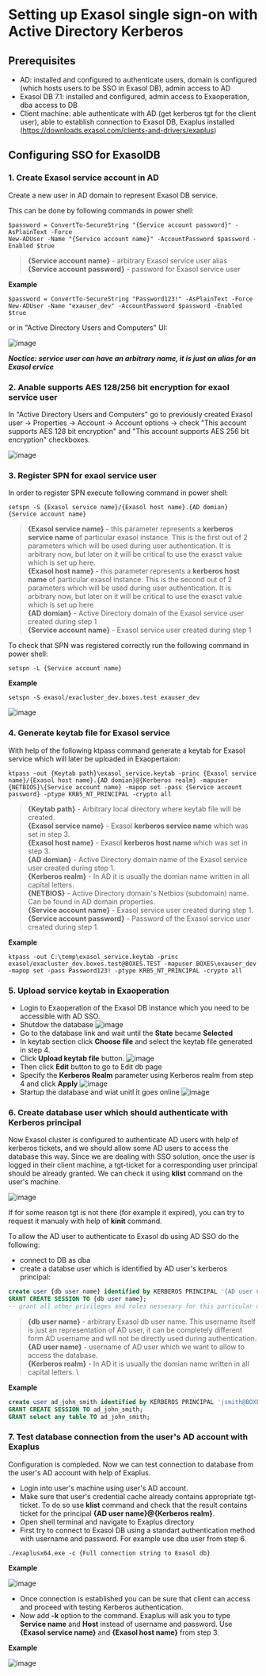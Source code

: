 # Setting up Exasol single sign-on with Active Directory Kerberos
## Prerequisites
* AD: installed and configured to authenticate users, domain is configured (which hosts users to be SSO in Exasol DB), admin access to AD
* Exasol DB 7.1: installed and configured, admin access to Exaoperation, dba access to DB
* Client machine: able authenticate with AD (get kerberos tgt for the client user), able to establish connection to Exasol DB, Exaplus installed (https://downloads.exasol.com/clients-and-drivers/exaplus)

## Configuring SSO for ExasolDB
###  1. Create Exasol service account in AD
Create a new user in AD domain to represent Exasol DB service.

This can be done by following commands in power shell:
```
$password = ConvertTo-SecureString "{Service account password}" -AsPlainText -Force
New-ADUser -Name "{Service account name}" -AccountPassword $password -Enabled $true
```
> **{Service account name}** \- arbitrary Exasol service user alias \
> **{Service account password}** \- password for Exasol service user

**Example**
```
$password = ConvertTo-SecureString "Password123!" -AsPlainText -Force
New-ADUser -Name "exauser_dev" -AccountPassword $password -Enabled $true
```


or in "Active Directory Users and Computers" UI:

![image](https://github.com/exasol/public-knowledgebase/assets/20660165/db244eca-d0fc-4a1c-80bb-5a8ae83ebba6)

***Noctice: service user can have an arbitrary name, it is just an alias for an Exasol ervice***

###  2. Anable supports AES 128/256 bit encryption for exaol service user
In "Active Directory Users and Computers" go to previously created Exasol user -> Properties -> Account -> Account options -> check "This account supports AES 128 bit encryption" and "This account supports AES 256 bit encryption" checkboxes.

![image](https://github.com/exasol/public-knowledgebase/assets/20660165/3d209665-3cce-42d7-999d-9e14e7b5749c)

###  3. Register SPN for exaol service user
In order to register SPN execute following command in power shell: 

```
setspn -S {Exasol service name}/{Exasol host name}.{AD domian} {Service account name}
```

> **{Exasol service name}** \- this parameter represents a **kerberos service name** of particular exasol instance. This is the first out of 2 parameters which will be used during user authentication. It is arbitrary now, but later on it will be critical to use the exasct value which is set up here.\
> **{Exasol host name}** \- this parameter represents a **kerberos host name** of particular exasol instance. This is the second out of 2 parameters which will be used during user authentication. It is arbitrary now, but later on it will be critical to use the exasct value which is set up here\
> **{AD domian}** \- Active Directory domain of the Exasol service user created during step 1\
> **{Service account name}** \- Exasol service user created during step 1

To check that SPN was registered correctly run the following command in power shell:
```
setspn -L {Service account name}
```

**Example**
```
setspn -S exasol/exacluster_dev.boxes.test exauser_dev
```
![image](https://github.com/exasol/public-knowledgebase/assets/20660165/0068e6da-822b-4a10-b259-588dc2ba2daf)

###  4. Generate keytab file for Exasol service
With help of the following ktpass command generate a keytab for Exasol service which will later be uploaded in Exaopertaion:

```
ktpass -out {Keytab path}\exasol_service.keytab -princ {Exasol service name}/{Exasol host name}.{AD domian}@{Kerberos realm} -mapuser {NETBIOS}\{Service account name} -mapop set -pass {Service account password} -ptype KRB5_NT_PRINCIPAL -crypto all
```
> **{Keytab path}** \- Arbitrary local directory where keytab file will be created. \
> **{Exasol service name}** \- Exasol **kerberos service name** which was set in step 3. \
> **{Exasol host name}** \- Exasol **kerberos host name** which was set in step 3. \
> **{AD domian}** \- Active Directory domain name of the Exasol service user created during step 1. \
> **{Kerberos realm}** \- In AD it is usually the domian name written in all capital letters. \
> **{NETBIOS}** \- Active Directory domain's Netbios (subdomain) name. Can be found in AD domain properties. \
> **{Service account name}** \- Exasol service user created during step 1. \
> **{Service account password}** \- Password of the Exasol service user created during step 1.

**Example**
```
ktpass -out C:\temp\exasol_service.keytab -princ exasol/exacluster_dev.boxes.test@BOXES.TEST -mapuser BOXES\exauser_dev -mapop set -pass Password123! -ptype KRB5_NT_PRINCIPAL -crypto all
```

###  5. Upload service keytab in Exaoperation
* Login to Exaoperation of the Exasol DB instance which you need to be accessible with AD SSO.
* Shutdow the database
![image](https://github.com/exasol/public-knowledgebase/assets/20660165/22bb6371-7c1d-49aa-99ad-48a71b2314af)
* Go to the database link and wait until the **State** became **Selected**
* In keytab section click **Choose file** and select the keytab file generated in step 4.
* Click **Upload keytab file** button.
![image](https://github.com/exasol/public-knowledgebase/assets/20660165/b6585dbf-ef95-4a80-a5c3-dcd0bba3b39e)
* Then click **Edit** button to go to Edit db page
* Specify the **Kerberos Realm** parameter using Kerberos realm from step 4 and click **Apply**
![image](https://github.com/exasol/public-knowledgebase/assets/20660165/a8a79d0d-4507-443c-b3f7-24b625e0d930)
* Startup the database and wiat unitl it goes online
![image](https://github.com/exasol/public-knowledgebase/assets/20660165/966fca88-1c6b-485d-bbc8-648d9247b197)

###  6. Create database user which should authenticate with Kerberos principal
Now Exasol cluster is configured to authenticate AD users with help of kerberos tickets, and we should allow some AD users to access the database this way.
Since we are dealing with SSO solution, once the user is logged in their client machine, a tgt-ticket for a corresponding user principal should be already granted. We can check it using **klist** command on the user's machine.

![image](https://github.com/exasol/public-knowledgebase/assets/20660165/29903ca9-a71c-4a48-97ff-f3ab38b42805)

If for some reason tgt is not there (for example it expired), you can try to request it manualy with help of **kinit** command.

To allow the AD user to authenticate to Exasol db using AD SSO do the following:
* connect to DB as dba
* create a databse user which is identified by AD user's kerberos principal:
```sql
create user {db user name} identified by KERBEROS PRINCIPAL '{AD user name}@{Kerberos realm}';
GRANT CREATE SESSION TO {db user name};
-- grant all other privileges and roles nessesary for this particular user
```
> **{db user name}** \- arbitrary Exasol db user name. This username itself is just an representation of AD user, it can be completely different form AD username and will not be directly used during authentication. \
> **{AD user name}** \- username of AD user which we want to allow to access the database. \
> **{Kerberos realm}** \- In AD it is usually the domian name written in all capital letters. \
>

**Example**
```sql
create user ad_john_smith identified by KERBEROS PRINCIPAL 'jsmith@BOXES.TEST';
GRANT CREATE SESSION TO ad_john_smith;
GRANT select any table TO ad_john_smith;
```

###  7. Test database connection from the user's AD account with Exaplus 
Configuration is compleded. Now we can test connection to database from the user's AD account with help of Exaplus.

* Login into user's machine using user's AD account.
* Make sure that user's credential cache already contains appropriate tgt-ticket. To do so use **klist** command and check that the result contains ticket for the principal **{AD user name}@{Kerberos realm}**.
* Open shell terminal and navigate to Exaplus directory
* First try to connect to Exasol DB using a standart authentication method with username and password. For example use dba user from step 6.
```
./exaplusx64.exe -c {Full connection string to Exasol db}
```
**Example**

![image](https://github.com/exasol/public-knowledgebase/assets/20660165/c1f71562-29df-432a-ad71-8ab46f7f9c05)

* Once connection is established you can be sure that client can access and proceed with testing Kerberos authentication.
* Now add **-k** option to the command. Exaplus will ask you to type **Service name** and **Host** instead of username and password. Use **{Exasol service name}** and **{Exasol host name}** from step 3.

**Example**

![image](https://github.com/exasol/public-knowledgebase/assets/20660165/f76378ab-caf6-47e2-82cd-09ca764757c5)




